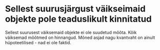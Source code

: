 # Sellest suurusjärgust väikseimaid objekte pole teaduslikult kinnitatud

Sellest suurusest väiksemaid objekte ei ole suudetud mõõta. Kõik väiksemad
mõõtmed on hinnangud. Mõned asjad nagu kvantvaht on ainult hüpoteetilised - nad
ei ole faktid.
